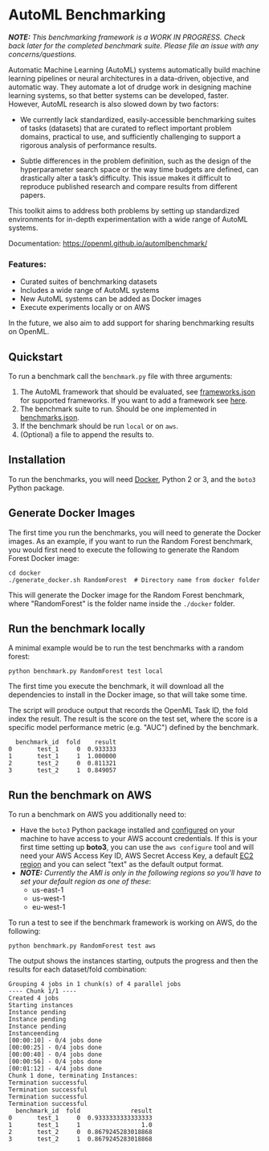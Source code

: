 # AutoML Benchmarking

_**NOTE:**_ _This benchmarking framework is a WORK IN PROGRESS.  Check back later for the completed benchmark suite.  Please file an issue with any concerns/questions._

Automatic Machine Learning (AutoML) systems automatically build machine learning pipelines or neural architectures in a data-driven, objective, and automatic way. They automate a lot of drudge work in designing machine learning systems, so that better systems can be developed, faster. However, AutoML research is also slowed down by two factors:

* We currently lack standardized, easily-accessible benchmarking suites of tasks (datasets) that are curated to reflect important problem domains, practical to use, and sufficiently challenging to support a rigorous analysis of performance results. 

* Subtle differences in the problem definition, such as the design of the hyperparameter search space or the way time budgets are defined, can drastically alter a task’s difficulty. This issue makes it difficult to reproduce published research and compare results from different papers.

This toolkit aims to address both problems by setting up standardized environments for in-depth experimentation with a wide range of AutoML systems.

Documentation: https://openml.github.io/automlbenchmark/

### Features:
* Curated suites of benchmarking datasets
* Includes a wide range of AutoML systems
* New AutoML systems can be added as Docker images
* Execute experiments locally or on AWS

In the future, we also aim to add support for sharing benchmarking results on OpenML.


## Quickstart

To run a benchmark call the `benchmark.py` file with three arguments:

1. The AutoML framework that should be evaluated, see [frameworks.json](resources/frameworks.json) for supported frameworks. If you want to add a framework see [here](docker/readme.md).
2. The benchmark suite to run. Should be one implemented in [benchmarks.json](resources/benchmarks.json).
3. If the benchmark should be run `local` or on `aws`.
4. (Optional) a file to append the results to.


## Installation

To run the benchmarks, you will need [Docker](https://docs.docker.com/install/), Python 2 or 3, and the `boto3` Python package.


## Generate Docker Images

The first time you run the benchmarks, you will need to generate the Docker images. As an example, if you want to run the Random Forest benchmark, you would first need to execute the following to generate the Random Forest Docker image:

```
cd docker
./generate_docker.sh RandomForest  # Directory name from docker folder
```
This will generate the Docker image for the Random Forest benchmark, where "RandomForest" is the folder name inside the `./docker` folder.


## Run the benchmark locally

A minimal example would be to run the test benchmarks with a random forest:

```
python benchmark.py RandomForest test local
```
The first time you execute the benchmark, it will download all the dependencies to install in the Docker image, so that will take some time.

The script will produce output that records the OpenML Task ID, the fold index the result.  The result is the score on the test set, where the score is a specific model performance metric (e.g. "AUC") defined by the benchmark.

```
  benchmark_id  fold    result
0       test_1     0  0.933333
1       test_1     1  1.000000
2       test_2     0  0.811321
3       test_2     1  0.849057
```


## Run the benchmark on AWS

To run a benchmark on AWS you additionally need to:

- Have the `boto3` Python package installed and [configured](https://boto3.readthedocs.io/en/latest/guide/quickstart.html#configuration) on your machine to have access to your AWS account credentials. If this is your first time setting up **boto3**, you can use the `aws configure` tool and will need your AWS Access Key ID, AWS Secret Access Key, a default [EC2 region](https://docs.aws.amazon.com/AWSEC2/latest/UserGuide/using-regions-availability-zones.html#concepts-available-regions) and you can select "text" as the default output format.
- _**NOTE:** Currently the AMI is only in the following regions so you'll have to set your default region as one of these_:
  - us-east-1
  - us-west-1
  - eu-west-1

To run a test  to see if the benchmark framework is working on AWS, do the following:

```
python benchmark.py RandomForest test aws
```

The output shows the instances starting, outputs the progress and then the results for each dataset/fold combination:

```
Grouping 4 jobs in 1 chunk(s) of 4 parallel jobs
---- Chunk 1/1 ----
Created 4 jobs
Starting instances
Instance pending
Instance pending
Instance pending
Instanceending
[00:00:10] - 0/4 jobs done
[00:00:25] - 0/4 jobs done
[00:00:40] - 0/4 jobs done
[00:00:56] - 0/4 jobs done
[00:01:12] - 4/4 jobs done
Chunk 1 done, terminating Instances:
Termination successful
Termination successful
Termination successful
Termination successful
  benchmark_id  fold              result
0       test_1     0  0.9333333333333333
1       test_1     1                 1.0
2       test_2     0  0.8679245283018868
3       test_2     1  0.8679245283018868
```
